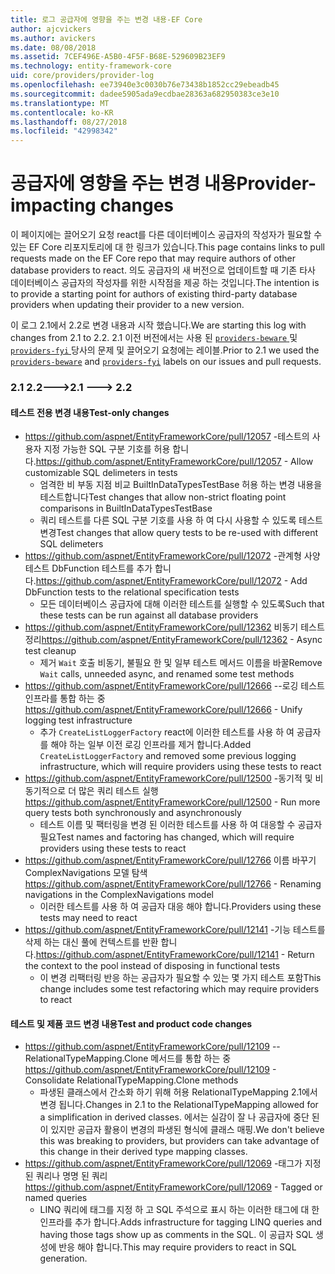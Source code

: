 ```yaml
---
title: 로그 공급자에 영향을 주는 변경 내용-EF Core
author: ajcvickers
ms.author: avickers
ms.date: 08/08/2018
ms.assetid: 7CEF496E-A5B0-4F5F-B68E-529609B23EF9
ms.technology: entity-framework-core
uid: core/providers/provider-log
ms.openlocfilehash: ee73940e3c0030b76e73438b1852cc29ebeadb45
ms.sourcegitcommit: dadee5905ada9ecdbae28363a682950383ce3e10
ms.translationtype: MT
ms.contentlocale: ko-KR
ms.lasthandoff: 08/27/2018
ms.locfileid: "42998342"
---
```

# <a name="provider-impacting-changes"></a><span data-ttu-id="9e7bb-102">공급자에 영향을 주는 변경 내용</span><span class="sxs-lookup"><span data-stu-id="9e7bb-102">Provider-impacting changes</span></span>

<span data-ttu-id="9e7bb-103">이 페이지에는 끌어오기 요청 react를 다른 데이터베이스 공급자의 작성자가 필요할 수 있는 EF Core 리포지토리에 대 한 링크가 있습니다.</span><span class="sxs-lookup"><span data-stu-id="9e7bb-103">This page contains links to pull requests made on the EF Core repo that may require authors of other database providers to react.</span></span> <span data-ttu-id="9e7bb-104">의도 공급자의 새 버전으로 업데이트할 때 기존 타사 데이터베이스 공급자의 작성자를 위한 시작점을 제공 하는 것입니다.</span><span class="sxs-lookup"><span data-stu-id="9e7bb-104">The intention is to provide a starting point for authors of existing third-party database providers when updating their provider to a new version.</span></span>

<span data-ttu-id="9e7bb-105">이 로그 2.1에서 2.2로 변경 내용과 시작 했습니다.</span><span class="sxs-lookup"><span data-stu-id="9e7bb-105">We are starting this log with changes from 2.1 to 2.2.</span></span> <span data-ttu-id="9e7bb-106">2.1 이전 버전에서는 사용 된 [ `providers-beware` ](https://github.com/aspnet/EntityFrameworkCore/labels/providers-beware) 및 [ `providers-fyi` ](https://github.com/aspnet/EntityFrameworkCore/labels/providers-fyi) 당사의 문제 및 끌어오기 요청에는 레이블.</span><span class="sxs-lookup"><span data-stu-id="9e7bb-106">Prior to 2.1 we used the [`providers-beware`](https://github.com/aspnet/EntityFrameworkCore/labels/providers-beware) and [`providers-fyi`](https://github.com/aspnet/EntityFrameworkCore/labels/providers-fyi) labels on our issues and pull requests.</span></span>

### <a name="21-----22"></a><span data-ttu-id="9e7bb-107">2.1 2.2---></span><span class="sxs-lookup"><span data-stu-id="9e7bb-107">2.1 ---> 2.2</span></span>

#### <a name="test-only-changes"></a><span data-ttu-id="9e7bb-108">테스트 전용 변경 내용</span><span class="sxs-lookup"><span data-stu-id="9e7bb-108">Test-only changes</span></span>

* <span data-ttu-id="9e7bb-109">https://github.com/aspnet/EntityFrameworkCore/pull/12057 -테스트의 사용자 지정 가능한 SQL 구분 기호를 허용 합니다.</span><span class="sxs-lookup"><span data-stu-id="9e7bb-109">https://github.com/aspnet/EntityFrameworkCore/pull/12057 - Allow customizable SQL delimeters in tests</span></span>
  * <span data-ttu-id="9e7bb-110">엄격한 비 부동 지점 비교 BuiltInDataTypesTestBase 허용 하는 변경 내용을 테스트합니다</span><span class="sxs-lookup"><span data-stu-id="9e7bb-110">Test changes that allow non-strict floating point comparisons in BuiltInDataTypesTestBase</span></span>
  * <span data-ttu-id="9e7bb-111">쿼리 테스트를 다른 SQL 구분 기호를 사용 하 여 다시 사용할 수 있도록 테스트 변경</span><span class="sxs-lookup"><span data-stu-id="9e7bb-111">Test changes that allow query tests to be re-used with different SQL delimeters</span></span>
* <span data-ttu-id="9e7bb-112">https://github.com/aspnet/EntityFrameworkCore/pull/12072 -관계형 사양 테스트 DbFunction 테스트를 추가 합니다.</span><span class="sxs-lookup"><span data-stu-id="9e7bb-112">https://github.com/aspnet/EntityFrameworkCore/pull/12072 - Add DbFunction tests to the relational specification tests</span></span>
  * <span data-ttu-id="9e7bb-113">모든 데이터베이스 공급자에 대해 이러한 테스트를 실행할 수 있도록</span><span class="sxs-lookup"><span data-stu-id="9e7bb-113">Such that these tests can be run against all database providers</span></span>
* <span data-ttu-id="9e7bb-114">https://github.com/aspnet/EntityFrameworkCore/pull/12362 비동기 테스트 정리</span><span class="sxs-lookup"><span data-stu-id="9e7bb-114">https://github.com/aspnet/EntityFrameworkCore/pull/12362 - Async test cleanup</span></span>
  * <span data-ttu-id="9e7bb-115">제거 `Wait` 호출 비동기, 불필요 한 및 일부 테스트 메서드 이름을 바꿀</span><span class="sxs-lookup"><span data-stu-id="9e7bb-115">Remove `Wait` calls, unneeded async, and renamed some test methods</span></span>
* <span data-ttu-id="9e7bb-116">https://github.com/aspnet/EntityFrameworkCore/pull/12666 --로깅 테스트 인프라를 통합 하는 중</span><span class="sxs-lookup"><span data-stu-id="9e7bb-116">https://github.com/aspnet/EntityFrameworkCore/pull/12666 - Unify logging test infrastructure</span></span>
  * <span data-ttu-id="9e7bb-117">추가 `CreateListLoggerFactory` react에 이러한 테스트를 사용 하 여 공급자를 해야 하는 일부 이전 로깅 인프라를 제거 합니다.</span><span class="sxs-lookup"><span data-stu-id="9e7bb-117">Added `CreateListLoggerFactory` and removed some previous logging infrastructure, which will require providers using these tests to react</span></span>
* <span data-ttu-id="9e7bb-118">https://github.com/aspnet/EntityFrameworkCore/pull/12500 -동기적 및 비동기적으로 더 많은 쿼리 테스트 실행</span><span class="sxs-lookup"><span data-stu-id="9e7bb-118">https://github.com/aspnet/EntityFrameworkCore/pull/12500 - Run more query tests both synchronously and asynchronously</span></span>
  * <span data-ttu-id="9e7bb-119">테스트 이름 및 팩터링을 변경 된 이러한 테스트를 사용 하 여 대응할 수 공급자 필요</span><span class="sxs-lookup"><span data-stu-id="9e7bb-119">Test names and factoring has changed, which will require providers using these tests to react</span></span>
* <span data-ttu-id="9e7bb-120">https://github.com/aspnet/EntityFrameworkCore/pull/12766 이름 바꾸기 ComplexNavigations 모델 탐색</span><span class="sxs-lookup"><span data-stu-id="9e7bb-120">https://github.com/aspnet/EntityFrameworkCore/pull/12766 - Renaming navigations in the ComplexNavigations model</span></span>
  * <span data-ttu-id="9e7bb-121">이러한 테스트를 사용 하 여 공급자 대응 해야 합니다.</span><span class="sxs-lookup"><span data-stu-id="9e7bb-121">Providers using these tests may need to react</span></span>
* <span data-ttu-id="9e7bb-122">https://github.com/aspnet/EntityFrameworkCore/pull/12141 -기능 테스트를 삭제 하는 대신 풀에 컨텍스트를 반환 합니다.</span><span class="sxs-lookup"><span data-stu-id="9e7bb-122">https://github.com/aspnet/EntityFrameworkCore/pull/12141 - Return the context to the pool instead of disposing in functional tests</span></span>
  * <span data-ttu-id="9e7bb-123">이 변경 리팩터링 반응 하는 공급자가 필요할 수 있는 몇 가지 테스트 포함</span><span class="sxs-lookup"><span data-stu-id="9e7bb-123">This change includes some test refactoring which may require providers to react</span></span>


#### <a name="test-and-product-code-changes"></a><span data-ttu-id="9e7bb-124">테스트 및 제품 코드 변경 내용</span><span class="sxs-lookup"><span data-stu-id="9e7bb-124">Test and product code changes</span></span>

* <span data-ttu-id="9e7bb-125">https://github.com/aspnet/EntityFrameworkCore/pull/12109 --RelationalTypeMapping.Clone 메서드를 통합 하는 중</span><span class="sxs-lookup"><span data-stu-id="9e7bb-125">https://github.com/aspnet/EntityFrameworkCore/pull/12109 - Consolidate RelationalTypeMapping.Clone methods</span></span>
  * <span data-ttu-id="9e7bb-126">파생된 클래스에서 간소화 하기 위해 허용 RelationalTypeMapping 2.1에서 변경 됩니다.</span><span class="sxs-lookup"><span data-stu-id="9e7bb-126">Changes in 2.1 to the RelationalTypeMapping allowed for a simplification in derived classes.</span></span> <span data-ttu-id="9e7bb-127">에서는 실감이 잘 나 공급자에 중단 된이 있지만 공급자 활용이 변경의 파생된 형식에 클래스 매핑.</span><span class="sxs-lookup"><span data-stu-id="9e7bb-127">We don't believe this was breaking to providers, but providers can take advantage of this change in their derived type mapping classes.</span></span>
* <span data-ttu-id="9e7bb-128">https://github.com/aspnet/EntityFrameworkCore/pull/12069 -태그가 지정 된 쿼리나 명명 된 쿼리</span><span class="sxs-lookup"><span data-stu-id="9e7bb-128">https://github.com/aspnet/EntityFrameworkCore/pull/12069 - Tagged or named queries</span></span>
  * <span data-ttu-id="9e7bb-129">LINQ 쿼리에 태그를 지정 하 고 SQL 주석으로 표시 하는 이러한 태그에 대 한 인프라를 추가 합니다.</span><span class="sxs-lookup"><span data-stu-id="9e7bb-129">Adds infrastructure for tagging LINQ queries and having those tags show up as comments in the SQL.</span></span> <span data-ttu-id="9e7bb-130">이 공급자 SQL 생성에 반응 해야 합니다.</span><span class="sxs-lookup"><span data-stu-id="9e7bb-130">This may require providers to react in SQL generation.</span></span>
